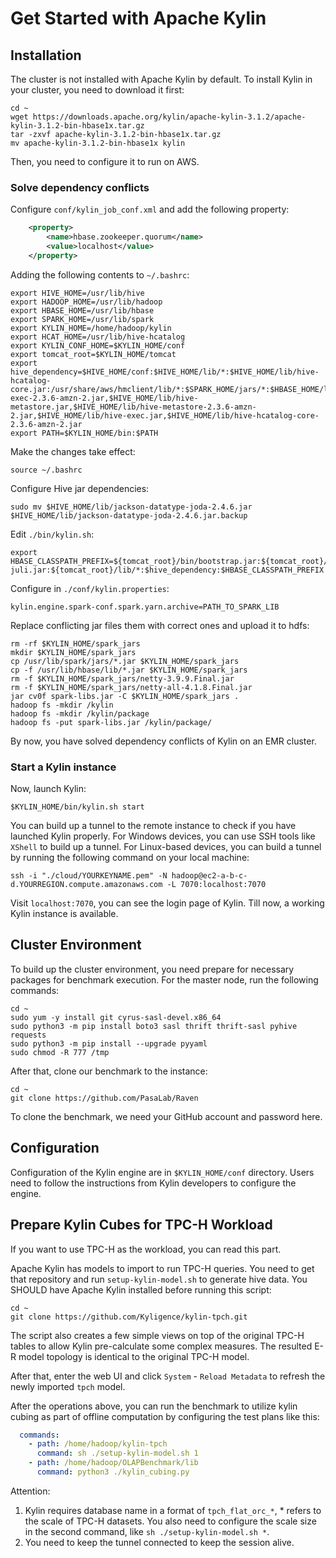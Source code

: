 # Get Started with Apache Kylin
## Installation
The cluster is not installed with Apache Kylin by default. To install Kylin in your cluster, you need to download it first:
```shell
cd ~
wget https://downloads.apache.org/kylin/apache-kylin-3.1.2/apache-kylin-3.1.2-bin-hbase1x.tar.gz
tar -zxvf apache-kylin-3.1.2-bin-hbase1x.tar.gz
mv apache-kylin-3.1.2-bin-hbase1x kylin
```

Then, you need to configure it to run on AWS.

### Solve dependency conflicts
Configure `conf/kylin_job_conf.xml` and add the following property:
```xml
    <property>
        <name>hbase.zookeeper.quorum</name>
        <value>localhost</value>
    </property>
```

Adding the following contents to `~/.bashrc`:
```shell
export HIVE_HOME=/usr/lib/hive
export HADOOP_HOME=/usr/lib/hadoop
export HBASE_HOME=/usr/lib/hbase
export SPARK_HOME=/usr/lib/spark
export KYLIN_HOME=/home/hadoop/kylin
export HCAT_HOME=/usr/lib/hive-hcatalog
export KYLIN_CONF_HOME=$KYLIN_HOME/conf
export tomcat_root=$KYLIN_HOME/tomcat
export hive_dependency=$HIVE_HOME/conf:$HIVE_HOME/lib/*:$HIVE_HOME/lib/hive-hcatalog-core.jar:/usr/share/aws/hmclient/lib/*:$SPARK_HOME/jars/*:$HBASE_HOME/lib/*.jar:$HBASE_HOME/*.jar:$HIVE_HOME/lib/hive-exec-2.3.6-amzn-2.jar,$HIVE_HOME/lib/hive-metastore.jar,$HIVE_HOME/lib/hive-metastore-2.3.6-amzn-2.jar,$HIVE_HOME/lib/hive-exec.jar,$HIVE_HOME/lib/hive-hcatalog-core-2.3.6-amzn-2.jar
export PATH=$KYLIN_HOME/bin:$PATH
```

Make the changes take effect:
```shell
source ~/.bashrc
```

Configure Hive jar dependencies:
```shell
sudo mv $HIVE_HOME/lib/jackson-datatype-joda-2.4.6.jar $HIVE_HOME/lib/jackson-datatype-joda-2.4.6.jar.backup
```

Edit `./bin/kylin.sh`:
```shell
export HBASE_CLASSPATH_PREFIX=${tomcat_root}/bin/bootstrap.jar:${tomcat_root}/bin/tomcat-juli.jar:${tomcat_root}/lib/*:$hive_dependency:$HBASE_CLASSPATH_PREFIX
```

Configure in `./conf/kylin.properties`:
```shell
kylin.engine.spark-conf.spark.yarn.archive=PATH_TO_SPARK_LIB
```

Replace conflicting jar files them with correct ones and upload it to hdfs:
```shell
rm -rf $KYLIN_HOME/spark_jars
mkdir $KYLIN_HOME/spark_jars
cp /usr/lib/spark/jars/*.jar $KYLIN_HOME/spark_jars
cp -f /usr/lib/hbase/lib/*.jar $KYLIN_HOME/spark_jars
rm -f $KYLIN_HOME/spark_jars/netty-3.9.9.Final.jar 
rm -f $KYLIN_HOME/spark_jars/netty-all-4.1.8.Final.jar
jar cv0f spark-libs.jar -C $KYLIN_HOME/spark_jars .
hadoop fs -mkdir /kylin
hadoop fs -mkdir /kylin/package
hadoop fs -put spark-libs.jar /kylin/package/
```
By now, you have solved dependency conflicts of Kylin on an EMR cluster.

### Start a Kylin instance
Now, launch Kylin:
```shell
$KYLIN_HOME/bin/kylin.sh start
```

You can build up a tunnel to the remote instance to check if you have launched Kylin properly. For Windows devices, you can use SSH tools like `XShell` to build up a tunnel. For Linux-based devices,
 you can build a tunnel by running the following command on your local machine:
```shell
ssh -i "./cloud/YOURKEYNAME.pem" -N hadoop@ec2-a-b-c-d.YOURREGION.compute.amazonaws.com -L 7070:localhost:7070
```

Visit `localhost:7070`, you can see the login page of Kylin. Till now, a working Kylin instance is available.

## Cluster Environment
To build up the cluster environment, you need prepare for necessary packages for benchmark execution. For the master node, run the following commands:

```shell
cd ~
sudo yum -y install git cyrus-sasl-devel.x86_64
sudo python3 -m pip install boto3 sasl thrift thrift-sasl pyhive requests
sudo python3 -m pip install --upgrade pyyaml
sudo chmod -R 777 /tmp
```

After that, clone our benchmark to the instance:
```shell
cd ~
git clone https://github.com/PasaLab/Raven
```
To clone the benchmark, we need your GitHub account and password here.

## Configuration

Configuration of the Kylin engine are in `$KYLIN_HOME/conf` directory. Users need to follow the instructions from Kylin developers to configure the engine.

## Prepare Kylin Cubes for TPC-H Workload
If you want to use TPC-H as the workload, you can read this part.

Apache Kylin has models to import to run TPC-H queries. You need to get that repository and run `setup-kylin-model.sh` to generate hive data. You SHOULD have Apache Kylin installed before running this script:

```shell
cd ~
git clone https://github.com/Kyligence/kylin-tpch.git
```

The script also creates a few simple views on top of the original TPC-H tables to allow Kylin pre-calculate some complex measures. The resulted E-R model topology is identical to the original TPC-H model.

After that, enter the web UI and click `System` - `Reload Metadata` to refresh the newly imported `tpch` model. 

After the operations above, you can run the benchmark to utilize kylin cubing as part of offline computation by configuring the test plans like this:
```yaml
  commands:
    - path: /home/hadoop/kylin-tpch
      command: sh ./setup-kylin-model.sh 1
    - path: /home/hadoop/OLAPBenchmark/lib
      command: python3 ./kylin_cubing.py
```

Attention:
1. Kylin requires database name in a format of `tpch_flat_orc_*`, * refers to the scale of TPC-H datasets. You also need to configure the scale size in the second command, like `sh ./setup-kylin-model.sh *`.
2. You need to keep the tunnel connected to keep the session alive.
